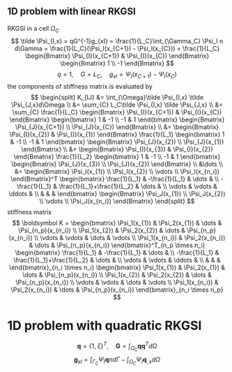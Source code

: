 ## 1D problem with linear RKGSI
RKGSI in a cell $\Omega_C$
$$
\tilde \Psi_{I,x} = qG^{-1}g_{xI} = \frac{1}{L_C}\int_{\Gamma_C} \Psi_I n d\Gamma = \frac{1}{L_C}(\Psi_I(x_{C+1}) - \Psi_I(x_{C})) = \frac{1}{L_C}
\begin{Bmatrix}
    \Psi_{I}(x_{C+1}) & \Psi_{I}(x_{C})
\end{Bmatrix}
\begin{Bmatrix}
    1 \\ -1
\end{Bmatrix}
$$
$$
q = 1,\quad G = L_C,\quad g_{xI} = \Psi_I(x_{C+1}) - \Psi_I(x_{C})
$$
the components of stiffness matrix is evaluated by
$$
\begin{split}
K_{IJ} &= \int_{\Omega}\tilde \Psi_{I,x} \tilde \Psi_{J,x}d\Omega \\
&= \sum_{C} L_C\tilde \Psi_{I,x} \tilde \Psi_{J,x} \\
&= \sum_{C} \frac{1}{L_C}
\begin{Bmatrix}
    \Psi_{I}(x_{C+1}) & \Psi_{I}(x_{C})
\end{Bmatrix}
\begin{bmatrix}
     1 & -1 \\
    -1 &  1
\end{bmatrix}
\begin{Bmatrix}
    \Psi_{J}(x_{C+1}) \\ \Psi_{J}(x_{C})
\end{Bmatrix} \\ &=
\begin{Bmatrix}
    \Psi_{I}(x_{2}) & \Psi_{I}(x_{1})
\end{Bmatrix}
\frac{1}{L_1}
\begin{bmatrix}
     1 & -1 \\
    -1 &  1
\end{bmatrix}
\begin{Bmatrix}
    \Psi_{J}(x_{2}) \\ \Psi_{J}(x_{1})
\end{Bmatrix} \\ &+
\begin{Bmatrix}
    \Psi_{I}(x_{3}) & \Psi_{I}(x_{2})
\end{Bmatrix}
\frac{1}{L_2}
\begin{bmatrix}
     1 & -1 \\
    -1 &  1
\end{bmatrix}
\begin{Bmatrix}
    \Psi_{J}(x_{3}) \\ \Psi_{J}(x_{2})
\end{Bmatrix} \\ &\dots \\ &=
\begin{Bmatrix}
    \Psi_I(x_{1}) \\ \Psi_I(x_{2}) \\ \vdots \\ \Psi_I(x_{n_i})
\end{Bmatrix}^T
\begin{bmatrix}
    \frac{1}{L_1} & -\frac{1}{L_1} & \dots &  \\
    -\frac{1}{L_1} & \frac{1}{L_1}+\frac{1}{L_2} & \dots &  \\
    \vdots & \vdots & \ddots &  \\
     &  &  & 
\end{bmatrix}
\begin{Bmatrix}
    \Psi_J(x_{1}) \\ \Psi_J(x_{2}) \\ \vdots \\ \Psi_J(x_{n_i})
\end{Bmatrix}
\end{split}
$$
stiffness matrix
$$
\boldsymbol K = 
\begin{bmatrix}
    \Psi_1(x_{1}) & \Psi_2(x_{1}) & \dots & \Psi_{n_p}(x_{n_i}) \\
    \Psi_1(x_{2}) & \Psi_2(x_{2}) & \dots & \Psi_{n_p}(x_{n_i}) \\
    \vdots        & \vdots        & \dots        & \vdots        \\
    \Psi_1(x_{n_i}) & \Psi_2(x_{n_i}) & \dots & \Psi_{n_p}(x_{n_i})
\end{bmatrix}^T_{n_p \times n_i}
\begin{bmatrix}
    \frac{1}{L_1} & -\frac{1}{L_1} & \dots &  \\
    -\frac{1}{L_1} & \frac{1}{L_1}+\frac{1}{L_2} & \dots &  \\
    \vdots & \vdots & \ddots &  \\
     &  &  & 
\end{bmatrix}_{n_i \times n_i}
\begin{bmatrix}
    \Psi_1(x_{1}) & \Psi_2(x_{1}) & \dots & \Psi_{n_p}(x_{n_i}) \\
    \Psi_1(x_{2}) & \Psi_2(x_{2}) & \dots & \Psi_{n_p}(x_{n_i}) \\
    \vdots        & \vdots        & \dots        & \vdots        \\
    \Psi_1(x_{n_i}) & \Psi_2(x_{n_i}) & \dots & \Psi_{n_p}(x_{n_i})
\end{bmatrix}_{n_i \times n_p}
$$
# 1D problem with quadratic RKGSI
$$
\boldsymbol q = \{1,\; \xi\}^T, \quad \boldsymbol G = \int_{\Omega_C} \boldsymbol q \boldsymbol q^T d\Omega
$$
$$
\boldsymbol g_{xI} = \int_{\Gamma_C} \Psi_I \boldsymbol q n d\Gamma - \int_{\Omega_C} \Psi_I \boldsymbol q_{,x} d\Omega
$$
